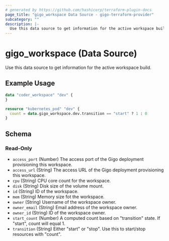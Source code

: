 ```yaml
---
# generated by https://github.com/hashicorp/terraform-plugin-docs
page_title: "gigo_workspace Data Source - gigo-terraform-provider"
subcategory: ""
description: |-
  Use this data source to get information for the active workspace build.
---
```


# gigo_workspace (Data Source)

Use this data source to get information for the active workspace build.

## Example Usage

```terraform
data "coder_workspace" "dev" {
}

resource "kubernetes_pod" "dev" {
  count = data.gigo_workspace.dev.transition == "start" ? 1 : 0
}
```

<!-- schema generated by tfplugindocs -->
## Schema

### Read-Only

- `access_port` (Number) The access port of the Gigo deployment provisioning this workspace.
- `access_url` (String) The access URL of the Gigo deployment provisioning this workspace.
- `cpu` (String) CPU core count for the workspace.
- `disk` (String) Disk size of the volume mount.
- `id` (String) ID of the workspace.
- `mem` (String) Memory size fot the workspace.
- `owner` (String) Username of the workspace owner.
- `owner_email` (String) Email address of the workspace owner.
- `owner_id` (String) ID of the workspace owner.
- `start_count` (Number) A computed count based on "transition" state. If "start", count will equal 1.
- `transition` (String) Either "start" or "stop". Use this to start/stop resources with "count".


